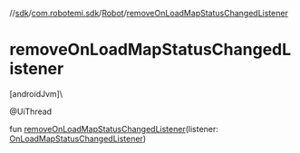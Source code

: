 //[sdk](../../../index.md)/[com.robotemi.sdk](../index.md)/[Robot](index.md)/[removeOnLoadMapStatusChangedListener](remove-on-load-map-status-changed-listener.md)

# removeOnLoadMapStatusChangedListener

[androidJvm]\

@UiThread

fun [removeOnLoadMapStatusChangedListener](remove-on-load-map-status-changed-listener.md)(listener: [OnLoadMapStatusChangedListener](../../com.robotemi.sdk.map/-on-load-map-status-changed-listener/index.md))
